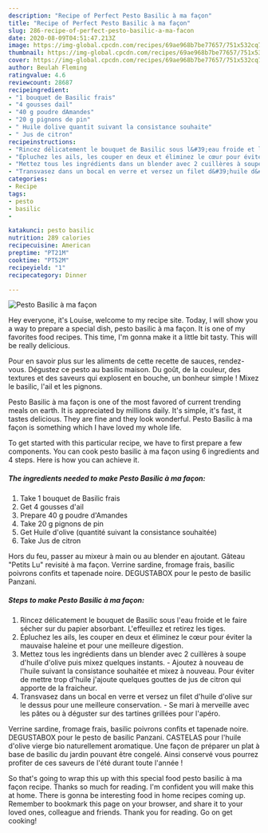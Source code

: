 ```yaml
---
description: "Recipe of Perfect Pesto Basilic à ma façon"
title: "Recipe of Perfect Pesto Basilic à ma façon"
slug: 286-recipe-of-perfect-pesto-basilic-a-ma-facon
date: 2020-08-09T04:51:47.213Z
image: https://img-global.cpcdn.com/recipes/69ae968b7be77657/751x532cq70/pesto-basilic-a-ma-facon-photo-principale-de-la-recette.jpg
thumbnail: https://img-global.cpcdn.com/recipes/69ae968b7be77657/751x532cq70/pesto-basilic-a-ma-facon-photo-principale-de-la-recette.jpg
cover: https://img-global.cpcdn.com/recipes/69ae968b7be77657/751x532cq70/pesto-basilic-a-ma-facon-photo-principale-de-la-recette.jpg
author: Beulah Fleming
ratingvalue: 4.6
reviewcount: 28687
recipeingredient:
- "1 bouquet de Basilic frais"
- "4 gousses dail"
- "40 g poudre dAmandes"
- "20 g pignons de pin"
- " Huile dolive quantit suivant la consistance souhaite"
- " Jus de citron"
recipeinstructions:
- "Rincez délicatement le bouquet de Basilic sous l&#39;eau froide et le faire sécher sur du papier absorbant. L&#39;effeuillez et retirez les tiges."
- "Épluchez les ails, les couper en deux et éliminez le cœur pour éviter la mauvaise haleine et pour une meilleure digestion."
- "Mettez tous les ingrédients dans un blender avec 2 cuillères à soupe d&#39;huile d&#39;olive puis mixez quelques instants. Ajoutez à nouveau de l&#39;huile suivant la consistance souhaitée et mixez à nouveau. Pour éviter de mettre trop d&#39;huile j&#39;ajoute quelques gouttes de jus de citron qui apporte de la fraicheur."
- "Transvasez dans un bocal en verre et versez un filet d&#39;huile d&#39;olive sur le dessus pour une meilleure conservation. Se mari à merveille avec les pâtes ou à déguster sur des tartines grillées pour l&#39;apéro."
categories:
- Recipe
tags:
- pesto
- basilic
- 

katakunci: pesto basilic  
nutrition: 289 calories
recipecuisine: American
preptime: "PT21M"
cooktime: "PT52M"
recipeyield: "1"
recipecategory: Dinner

---
```



![Pesto Basilic à ma façon](https://img-global.cpcdn.com/recipes/69ae968b7be77657/751x532cq70/pesto-basilic-a-ma-facon-photo-principale-de-la-recette.jpg)

Hey everyone, it's Louise, welcome to my recipe site. Today, I will show you a way to prepare a special dish, pesto basilic à ma façon. It is one of my favorites food recipes. This time, I'm gonna make it a little bit tasty. This will be really delicious.

Pour en savoir plus sur les aliments de cette recette de sauces, rendez-vous. Dégustez ce pesto au basilic maison. Du goût, de la couleur, des textures et des saveurs qui explosent en bouche, un bonheur simple ! Mixez le basilic, l&#39;ail et les pignons.

Pesto Basilic à ma façon is one of the most favored of current trending meals on earth. It is appreciated by millions daily. It's simple, it's fast, it tastes delicious. They are fine and they look wonderful. Pesto Basilic à ma façon is something which I have loved my whole life.


To get started with this particular recipe, we have to first prepare a few components. You can cook pesto basilic à ma façon using 6 ingredients and 4 steps. Here is how you can achieve it.

<!--inarticleads1-->

##### The ingredients needed to make Pesto Basilic à ma façon:

1. Take 1 bouquet de Basilic frais
1. Get 4 gousses d&#39;ail
1. Prepare 40 g poudre d&#39;Amandes
1. Take 20 g pignons de pin
1. Get  Huile d&#39;olive (quantité suivant la consistance souhaitée)
1. Take  Jus de citron


Hors du feu, passer au mixeur à main ou au blender en ajoutant. Gâteau &#34;Petits Lu&#34; revisité à ma façon. Verrine sardine, fromage frais, basilic poivrons confits et tapenade noire. DEGUSTABOX pour le pesto de basilic Panzani. 

<!--inarticleads2-->

##### Steps to make Pesto Basilic à ma façon:

1. Rincez délicatement le bouquet de Basilic sous l&#39;eau froide et le faire sécher sur du papier absorbant. L&#39;effeuillez et retirez les tiges.
1. Épluchez les ails, les couper en deux et éliminez le cœur pour éviter la mauvaise haleine et pour une meilleure digestion.
1. Mettez tous les ingrédients dans un blender avec 2 cuillères à soupe d&#39;huile d&#39;olive puis mixez quelques instants. - Ajoutez à nouveau de l&#39;huile suivant la consistance souhaitée et mixez à nouveau. Pour éviter de mettre trop d&#39;huile j&#39;ajoute quelques gouttes de jus de citron qui apporte de la fraicheur.
1. Transvasez dans un bocal en verre et versez un filet d&#39;huile d&#39;olive sur le dessus pour une meilleure conservation. - Se mari à merveille avec les pâtes ou à déguster sur des tartines grillées pour l&#39;apéro.


Verrine sardine, fromage frais, basilic poivrons confits et tapenade noire. DEGUSTABOX pour le pesto de basilic Panzani. CASTELAS pour l&#39;huile d&#39;olive vierge bio naturellement aromatique. Une façon de préparer un plat à base de basilic du jardin pouvant être congelé. Ainsi conservé vous pourrez profiter de ces saveurs de l&#39;été durant toute l&#39;année ! 

So that's going to wrap this up with this special food pesto basilic à ma façon recipe. Thanks so much for reading. I'm confident you will make this at home. There is gonna be interesting food in home recipes coming up. Remember to bookmark this page on your browser, and share it to your loved ones, colleague and friends. Thank you for reading. Go on get cooking!
